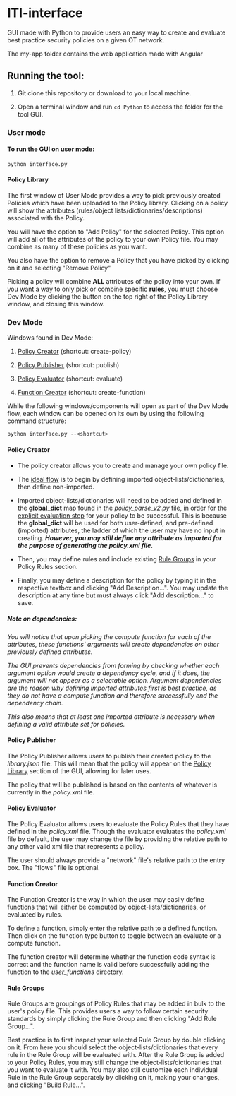 # ITI-interface

GUI made with Python to provide users an easy way to create and evaluate best practice security policies on a given OT network. 

The my-app folder contains the web application made with Angular

## Running the tool:

1. Git clone this repository or download to your local machine.

2. Open a terminal window and run `cd Python` to access the folder for the tool GUI. 
### User mode

#### To run the GUI on user mode: 

    python interface.py

#### Policy Library

The first window of User Mode provides a way to pick previously created Policies which have been uploaded to the Policy library. Clicking on a policy will show the attributes (rules/object lists/dictionaries/descriptions) associated with the Policy.

You will have the option to "Add Policy" for the selected Policy. This option will add all of the attributes of the policy to your own Policy file. You may combine as many of these policies as you want.

You also have the option to remove a Policy that you have picked by clicking on it and selecting "Remove Policy" 

Picking a policy will combine **ALL** attributes of the policy into your own. If you want a way to only pick or combine specific **rules**, you must choose Dev Mode by clicking the button on the top right of the Policy Library window, and closing this window.

### Dev Mode

Windows found in Dev Mode:

1. [Policy Creator](#policy-creator) (shortcut: create-policy)
 
2. [Policy Publisher](#policy-publisher) (shortcut: publish)

3. [Policy Evaluator](#policy-evaluator) (shortcut: evaluate)

4. [Function Creator](#function-creator) (shortcut: create-function)

While the following windows/components will open as part of the Dev Mode flow, each window can be opened on its own by using the following command structure:

    python interface.py --<shortcut>
#### Policy Creator

* The policy creator allows you to create and manage your own policy file.

* The [ideal flow](#note-on-dependencies) is to begin by defining imported object-lists/dictionaries, then define non-imported.

* Imported object-lists/dictionaries will need to be added and defined in the **global_dict** map found in the *policy_parse_v2.py* file, in order for the [explicit evaluation step](#policy-rule-evaluator) for your policy to be successful. This is because the **global_dict** will be used for both user-defined, and pre-defined (imported) attributes, the ladder of which the user may have no input in creating. ***However, you may still define any attribute as imported for the purpose of generating the policy.xml file.***

* Then, you may define rules and include existing [Rule Groups](#rule-groups) in your Policy Rules section. 

* Finally, you may define a description for the policy by typing it in the respective textbox and clicking "Add Description...". You may update the description at any time but must always click "Add description..." to save.


##### Note on dependencies:

*You will notice that upon picking the compute function for each of the attributes, these functions' arguments will create dependencies on other previously defined attributes.* 

*The GUI prevents dependencies from forming by checking whether each argument option would create a dependency cycle, and if it does, the argument will not appear as a selectable option. Argument dependencies are the reason why defining imported attributes first is best practice, as they do not have a compute function and therefore successfully end the dependency chain.* 

*This also means that at least one imported attribute is necessary when defining a valid attribute set for policies.*


#### Policy Publisher

The Policy Publisher allows users to publish their created policy to the *library.json* file. This will mean that the policy will appear on the [Policy Library](#policy-library) section of the GUI, allowing for later uses. 

The policy that will be published is based on the contents of whatever is currently in the *policy.xml* file.

#### Policy Evaluator

The Policy Evaluator allows users to evaluate the Policy Rules that they have defined in the *policy.xml* file. Though the evaluator evaluates the *policy.xml* file by default, the user may change the file by providing the relative path to any other valid xml file that represents a policy.

The user should always provide a "network" file's relative path to the entry box. The "flows" file is optional.


#### Function Creator

The Function Creator is the way in which the user may easily define functions that will either be computed by object-lists/dictionaries, or evaluated by rules.

To define a function, simply enter the relative path to a defined function. Then click on the function type button to toggle between an evaluate or a compute function.

The function creator will determine whether the function code syntax is correct and the function name is valid before successfully adding the function to the *user_functions* directory.


#### Rule Groups

Rule Groups are groupings of Policy Rules that may be added in bulk to the user's policy file. This provides users a way to follow certain security standards by simply clicking the Rule Group and then clicking "Add Rule Group...".

Best practice is to first inspect your selected Rule Group by double clicking on it. From here you should select the object-lists/dictionaries that every rule in the Rule Group will be evaluated with. After the Rule Group is added to your Policy Rules, you may still change the object-lists/dictionaries that you want to evaluate it with. You may also still customize each individual Rule in the Rule Group separately by clicking on it, making your changes, and clicking "Build Rule...".



